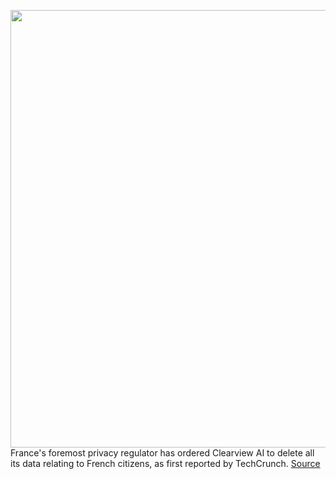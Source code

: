 <img src='https://cdn.vox-cdn.com/thumbor/B8U5l5kYRettKwckKlTbgrX6etc=/0x0:2040x1360/1200x800/filters:focal(857x517:1183x843)/cdn.vox-cdn.com/uploads/chorus_image/image/70283388/acastro_210512_1777_deepfake_0001.0.jpg' width='700px' /><br/>
France's foremost privacy regulator has ordered Clearview AI to delete all its data relating to French citizens, as first reported by TechCrunch.
<a href='https://www.theverge.com/2021/12/16/22840179/france-cnil-clearview-ai-facial-recognition-privacy-gdpr'> Source <a/>